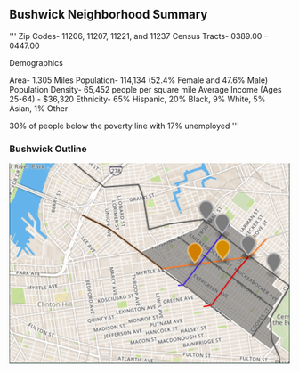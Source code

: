 ## Bushwick Neighborhood Summary

'''
Zip Codes- 11206, 11207, 11221, and 11237
Census Tracts- 0389.00 – 0447.00

Demographics

Area- 1.305 Miles
Population- 114,134 (52.4% Female and 47.6% Male)
Population Density- 65,452 people per square mile
Average Income (Ages 25-64) - $36,320
Ethnicity- 65% Hispanic, 20% Black, 9% White, 5% Asian, 1% Other

30% of people below the poverty line with 17% unemployed
'''

### Bushwick Outline
![alt text](bushwickoutline.png)
